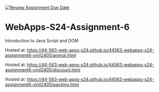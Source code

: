 [![Review Assignment Due Date](https://classroom.github.com/assets/deadline-readme-button-24ddc0f5d75046c5622901739e7c5dd533143b0c8e959d652212380cedb1ea36.svg)](https://classroom.github.com/a/1Z6dGCon)
# WebApps-S24-Assignment-6
Introduction to Java Script and DOM

Hosted at: https://44-563-web-apps-s24.github.io/44563-webapps-s24-assignment6-vinil2405/animal.html

Hosted at: https://44-563-web-apps-s24.github.io/44563-webapps-s24-assignment6-vinil2405/discount.html

Hosted at: https://44-563-web-apps-s24.github.io/44563-webapps-s24-assignment6-vinil2405/packing.html

